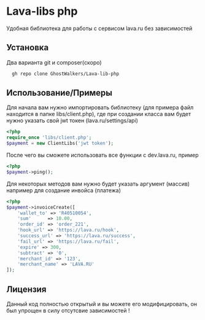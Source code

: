 
# Lava-libs php

Удобная библиотека для работы с сервисом lava.ru без зависимостей 


## Установка

Два варианта git и composer(скоро)

```bash
  gh repo clone GhostWalkers/Lava-lib-php
```
    
## Использование/Примеры
Для начала вам нужно импортировать библиотеку (для примера файл находится в папке libs/client.php), где при создании класса вам будет нужно указать свой jwt токен (lava.ru/settings/api)
```php
<?php
require_once 'libs/client.php';
$payment = new ClientLibs('jwt token');
```
После чего вы сможете использовать все функции с dev.lava.ru, пример 
```php
<?php
$payment->ping();
```
Для некоторых методов вам нужно будет указать аргумент (массив) например для создание инвойса (платежа)
```php
<?php
$payment->invoiceCreate([
    'wallet_to' => 'R40510054',
    'sum'      => 10.00,
    'order_id' => 'order_221',
    'hook_url' => 'https://lava.ru/hook',
    'success_url' => 'https://lava.ru/success',
    'fail_url' => 'https://lava.ru/fail',
    'expire' => 300,
    'subtract' => '0',
    'merchant_id' => '123',
    'merchant_name' => 'LAVA.RU'
]);
```
## Лицензия

Данный код полностью открытый и вы можете его модифицировать, он был упрощен в силу отсутсвие зависимостей !

